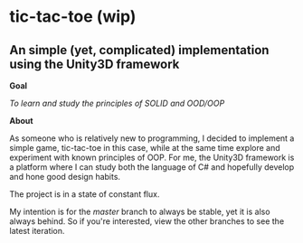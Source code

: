 tic-tac-toe (wip)
=

An simple (yet, complicated) implementation using the Unity3D framework
-

**Goal**

*To learn and study the principles of SOLID and OOD/OOP*

**About**

As someone who is relatively new to programming, I decided to
implement a simple game, tic-tac-toe in this case, while at the
same time explore and experiment with known principles of
OOP. For me, the Unity3D framework is a platform where I can
study both the language of C# and hopefully develop and hone
good design habits.

The project is in a state of constant flux.

My intention is for the *master* branch to always be stable, yet
it is also always behind. So if you're interested, view the other branches
to see the latest iteration.

